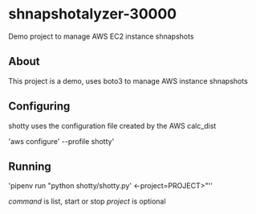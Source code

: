 # shnapshotalyzer-30000

Demo project to manage AWS EC2 instance shnapshots

## About

This project is a demo, uses boto3 to manage AWS instance shnapshots

## Configuring

shotty uses the configuration file created by the AWS calc_dist

'aws configure' --profile shotty'

## Running

'pipenv run "python shotty/shotty.py' <command>
<-project=PROJECT>"''

*command* is list, start or stop
*project* is optional 
